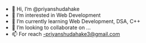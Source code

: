 - 👋 Hi, I’m @priyanshudahake
- 👀 I’m interested in Web Development
- 🌱 I’m currently learning Web Development, DSA, C++
- 💞️ I’m looking to collaborate on ...
- 📫 For reach -priyanshudahake3@gmail.com

<!---
priyanshudhaake3/priyanshudhaake3 is a ✨ special ✨ repository because its `README.md` (this file) appears on your GitHub profile.
You can click the Preview link to take a look at your changes.
--->

